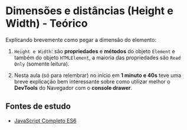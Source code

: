 # Dimensões e distâncias (Height e Width) - Teórico
Explicando brevemente como pegar a dimensão do elemento:

1. ``Height e Width``: são **propriedades** e **métodos** do objeto ``Element`` e também do objeto ``HTMLElement``, a maioria das propriedades são ``Read Only`` (somente leitura).

2. Nesta aula (só para relembrar) no início em **1 minuto e 40s** teve uma breve explicação bem interessante sobre como utilizar melhor o **DevTools** do Navegador com o **console drawer**.

## Fontes de estudo
- [JavaScript Completo ES6](https://www.origamid.com/curso/javascript-completo-es6/0306-dimensoes-e-distancias-1)
